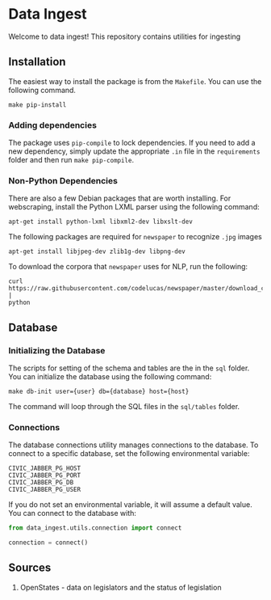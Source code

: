 # Data Ingest

Welcome to data ingest! This repository contains utilities for ingesting

## Installation

The easiest way to install the package is from the `Makefile`. You can use the following
command.

```
make pip-install
```


### Adding dependencies

The package uses `pip-compile` to lock dependencies. If you need to add a new
dependency, simply update the appropriate `.in` file in the `requirements` folder and
then run `make pip-compile`.

### Non-Python Dependencies

There are also a few Debian packages that are worth installing. For webscraping,
install the Python LXML parser using the following command:

```
apt-get install python-lxml libxml2-dev libxslt-dev
```

The following packages are required for `newspaper` to recognize `.jpg` images
```
apt-get install libjpeg-dev zlib1g-dev libpng-dev
```

To download the corpora that `newspaper` uses for NLP, run the following:
```
curl https://raw.githubusercontent.com/codelucas/newspaper/master/download_corpora.py |
python
```

## Database

### Initializing the Database

The scripts for setting of the schema and tables are the in the `sql` folder. You can
initialize the database using the following command:

```
make db-init user={user} db={database} host={host}
```

The command will loop through the SQL files in the `sql/tables` folder.

### Connections

The database connections utility manages connections to the database. To connect to a
specific database, set the following environmental variable:

```
CIVIC_JABBER_PG_HOST
CIVIC_JABBER_PG_PORT
CIVIC_JABBER_PG_DB
CIVIC_JABBER_PG_USER
```

If you do not set an environmental variable, it will assume a default value. You can
connect to the database with:

```python
from data_ingest.utils.connection import connect

connection = connect()

```

## Sources

1. OpenStates - data on legislators and the status of legislation
